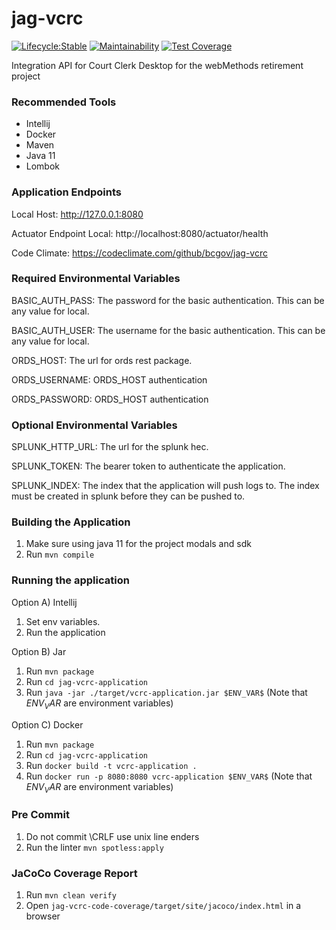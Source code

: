 # jag-vcrc

[![Lifecycle:Stable](https://img.shields.io/badge/Lifecycle-Stable-97ca00)](https://github.com/bcgov/jag-vcrc)
[![Maintainability](https://api.codeclimate.com/v1/badges/d9bac462571a5327f783/maintainability)](https://codeclimate.com/github/bcgov/jag-vcrc/maintainability)
[![Test Coverage](https://api.codeclimate.com/v1/badges/d9bac462571a5327f783/test_coverage)](https://codeclimate.com/github/bcgov/jag-vcrc/test_coverage)

Integration API for Court Clerk Desktop for the webMethods retirement project

### Recommended Tools
* Intellij
* Docker
* Maven
* Java 11
* Lombok

### Application Endpoints

Local Host: http://127.0.0.1:8080

Actuator Endpoint Local: http://localhost:8080/actuator/health

Code Climate: https://codeclimate.com/github/bcgov/jag-vcrc

### Required Environmental Variables

BASIC_AUTH_PASS: The password for the basic authentication. This can be any value for local.

BASIC_AUTH_USER: The username for the basic authentication. This can be any value for local.

ORDS_HOST: The url for ords rest package.

ORDS_USERNAME: ORDS_HOST authentication

ORDS_PASSWORD: ORDS_HOST authentication

### Optional Environmental Variables
SPLUNK_HTTP_URL: The url for the splunk hec.

SPLUNK_TOKEN: The bearer token to authenticate the application.

SPLUNK_INDEX: The index that the application will push logs to. The index must be created in splunk
before they can be pushed to.

### Building the Application
1) Make sure using java 11 for the project modals and sdk
2) Run ```mvn compile```

### Running the application
Option A) Intellij
1) Set env variables.
2) Run the application

Option B) Jar
1) Run ```mvn package```
2) Run ```cd jag-vcrc-application```
3) Run ```java -jar ./target/vcrc-application.jar $ENV_VAR$```  (Note that $ENV_VAR$ are environment variables)

Option C) Docker
1) Run ```mvn package```
2) Run ```cd jag-vcrc-application```
3) Run ```docker build -t vcrc-application .```
4) Run ```docker run -p 8080:8080 vcrc-application $ENV_VAR$```  (Note that $ENV_VAR$ are environment variables)

### Pre Commit
1) Do not commit \CRLF use unix line enders
2) Run the linter ```mvn spotless:apply```

### JaCoCo Coverage Report
1) Run ```mvn clean verify```
2) Open ```jag-vcrc-code-coverage/target/site/jacoco/index.html``` in a browser
